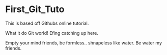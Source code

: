 # First_Git_Tuto
This is based off Githubs online tutorial.

What it do Git world! Efing catching up here.

Empty your mind friends, be formless.. shnapeless like water. Be water my friends. 
